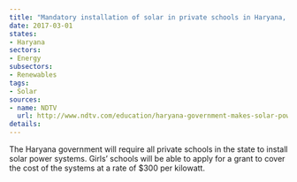 ```yaml
---
title: "Mandatory installation of solar in private schools in Haryana, special incentives for girls' schools"
date: 2017-03-01
states:
- Haryana
sectors:
- Energy
subsectors:
- Renewables
tags:
- Solar
sources:
- name: NDTV
  url: http://www.ndtv.com/education/haryana-government-makes-solar-power-systems-mandatory-for-private-schools-1662842
details:
---
```


The Haryana government will require all private schools in the state to install solar power systems. Girls’ schools will be able to apply for a grant to cover the cost of the systems at a rate of $300 per kilowatt.
